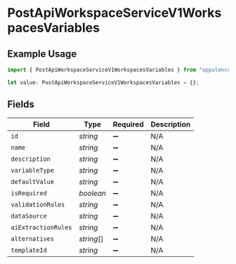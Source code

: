 # PostApiWorkspaceServiceV1WorkspacesVariables

## Example Usage

```typescript
import { PostApiWorkspaceServiceV1WorkspacesVariables } from "oppulence-backend-sdk/models/operations";

let value: PostApiWorkspaceServiceV1WorkspacesVariables = {};
```

## Fields

| Field               | Type                | Required            | Description         |
| ------------------- | ------------------- | ------------------- | ------------------- |
| `id`                | *string*            | :heavy_minus_sign:  | N/A                 |
| `name`              | *string*            | :heavy_minus_sign:  | N/A                 |
| `description`       | *string*            | :heavy_minus_sign:  | N/A                 |
| `variableType`      | *string*            | :heavy_minus_sign:  | N/A                 |
| `defaultValue`      | *string*            | :heavy_minus_sign:  | N/A                 |
| `isRequired`        | *boolean*           | :heavy_minus_sign:  | N/A                 |
| `validationRules`   | *string*            | :heavy_minus_sign:  | N/A                 |
| `dataSource`        | *string*            | :heavy_minus_sign:  | N/A                 |
| `aiExtractionRules` | *string*            | :heavy_minus_sign:  | N/A                 |
| `alternatives`      | *string*[]          | :heavy_minus_sign:  | N/A                 |
| `templateId`        | *string*            | :heavy_minus_sign:  | N/A                 |